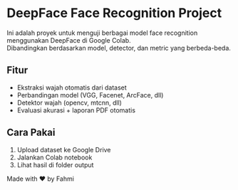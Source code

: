# DeepFace Face Recognition Project

Ini adalah proyek untuk menguji berbagai model face recognition menggunakan DeepFace di Google Colab.  
Dibandingkan berdasarkan model, detector, dan metric yang berbeda-beda.

## Fitur
- Ekstraksi wajah otomatis dari dataset
- Perbandingan model (VGG, Facenet, ArcFace, dll)
- Detektor wajah (opencv, mtcnn, dll)
- Evaluasi akurasi + laporan PDF otomatis

## Cara Pakai
1. Upload dataset ke Google Drive
2. Jalankan Colab notebook
3. Lihat hasil di folder output

Made with ❤️ by Fahmi
